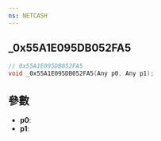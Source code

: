 ```yaml
---
ns: NETCASH
---
```

## _0x55A1E095DB052FA5

```c
// 0x55A1E095DB052FA5
void _0x55A1E095DB052FA5(Any p0, Any p1);
```


## 參數
* **p0**: 
* **p1**: 

